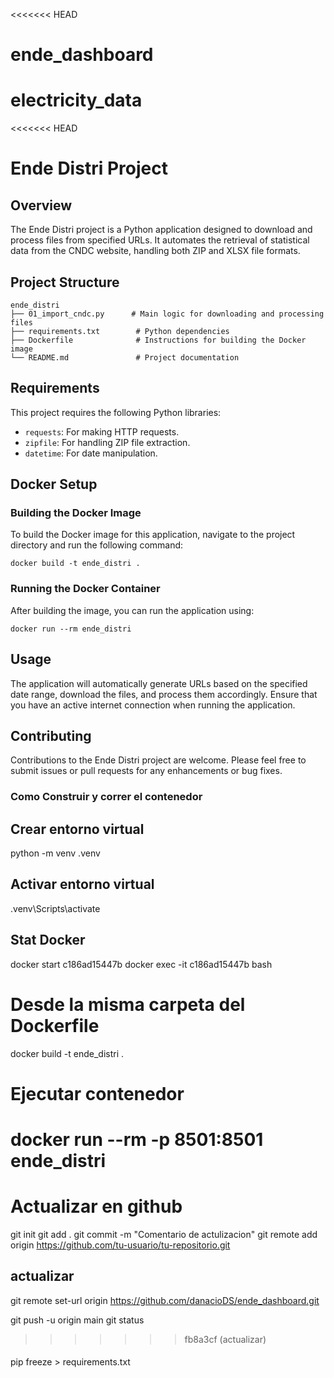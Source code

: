 <<<<<<< HEAD
# ende_dashboard
electricity_data
=======
<<<<<<< HEAD
# Ende Distri Project

## Overview
The Ende Distri project is a Python application designed to download and process files from specified URLs. It automates the retrieval of statistical data from the CNDC website, handling both ZIP and XLSX file formats.

## Project Structure
```
ende_distri
├── 01_import_cndc.py      # Main logic for downloading and processing files
├── requirements.txt        # Python dependencies
├── Dockerfile              # Instructions for building the Docker image
└── README.md               # Project documentation
```

## Requirements
This project requires the following Python libraries:
- `requests`: For making HTTP requests.
- `zipfile`: For handling ZIP file extraction.
- `datetime`: For date manipulation.

## Docker Setup

### Building the Docker Image
To build the Docker image for this application, navigate to the project directory and run the following command:
```
docker build -t ende_distri .
```

### Running the Docker Container
After building the image, you can run the application using:
```
docker run --rm ende_distri
```

## Usage
The application will automatically generate URLs based on the specified date range, download the files, and process them accordingly. Ensure that you have an active internet connection when running the application.

## Contributing
Contributions to the Ende Distri project are welcome. Please feel free to submit issues or pull requests for any enhancements or bug fixes.

### Como Construir y correr el contenedor ###

## Crear entorno virtual 
python -m venv .venv

## Activar entorno virtual 
.venv\Scripts\activate

## Stat Docker 
docker start c186ad15447b
docker exec -it c186ad15447b bash

# Desde la misma carpeta del Dockerfile
docker build -t ende_distri .

# Ejecutar contenedor
docker run --rm -p 8501:8501 ende_distri
=======
# Actualizar en github 

git init
git add .
git commit -m "Comentario de actulizacion"
git remote add origin https://github.com/tu-usuario/tu-repositorio.git

## actualizar 
git remote set-url origin https://github.com/danacioDS/ende_dashboard.git


git push -u origin main
git status
>>>>>>> fb8a3cf (actualizar)


####
pip freeze > requirements.txt

